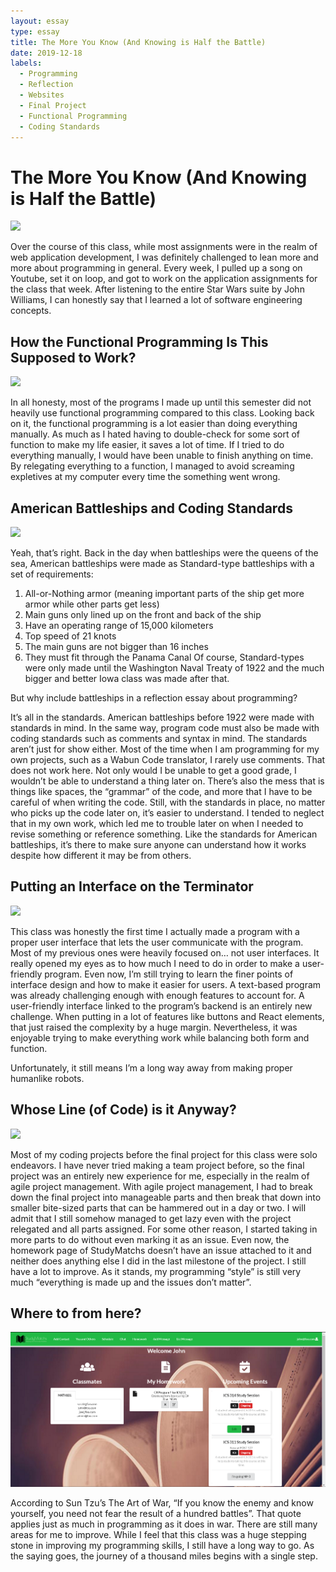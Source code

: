 ```yaml
---
layout: essay
type: essay
title: The More You Know (And Knowing is Half the Battle)
date: 2019-12-18
labels:
  - Programming
  - Reflection
  - Websites
  - Final Project
  - Functional Programming
  - Coding Standards
---
```


# The More You Know (And Knowing is Half the Battle)

<img class="ui large centered image" src="https://i.kym-cdn.com/entries/icons/facebook/000/014/033/The_More_You_Know_0-0_screenshot.jpg">

Over the course of this class, while most assignments were in the realm of web application development, I was definitely challenged to lean more and more about programming in general. Every week, I pulled up a song on Youtube, set it on loop, and got to work on the application assignments for the class that week. After listening to the entire Star Wars suite by John Williams, I can honestly say that I learned a lot of software engineering concepts.

## How the Functional Programming Is This Supposed to Work?

<img class="ui large centered image" src="https://d1hoor122hugf1.cloudfront.net/easyblog_images/223/computer-issues.jpg">

In all honesty, most of the programs I made up until this semester did not heavily use functional programming compared to this class. Looking back on it, the functional programming is a lot easier than doing everything manually. As much as I hated having to double-check for some sort of function to make my life easier, it saves a lot of time. If I tried to do everything manually, I would have been unable to finish anything on time. By relegating everything to a function, I managed to avoid screaming expletives at my computer every time the something went wrong.

## American Battleships and Coding Standards

<img class="ui large centered image" src="https://upload.wikimedia.org/wikipedia/en/e/ec/USS_Colorado_%28BB-45%29%2C_1944.jpg">

Yeah, that’s right. Back in the day when battleships were the queens of the sea, American battleships were made as Standard-type battleships with a set of requirements:
1.	All-or-Nothing armor (meaning important parts of the ship get more armor while other parts get less)
2.	Main guns only lined up on the front and back of the ship
3.	Have an operating range of 15,000 kilometers
4.	Top speed of 21 knots
5.	The main guns are not bigger than 16 inches
6.	They must fit through the Panama Canal
Of course, Standard-types were only made until the Washington Naval Treaty of 1922 and the much bigger and better Iowa class was made after that.

But why include battleships in a reflection essay about programming?

It’s all in the standards. American battleships before 1922 were made with standards in mind. In the same way, program code must also be made with coding standards such as comments and syntax in mind. The standards aren’t just for show either. Most of the time when I am programming for my own projects, such as a Wabun Code translator, I rarely use comments. That does not work here. Not only would I be unable to get a good grade, I wouldn’t be able to understand a thing later on. There’s also the mess that is things like spaces, the “grammar” of the code, and more that I have to be careful of when writing the code. Still, with the standards in place, no matter who picks up the code later on, it’s easier to understand. I tended to neglect that in my own work, which led me to trouble later on when I needed to revise something or reference something. Like the standards for American battleships, it’s there to make sure anyone can understand how it works despite how different it may be from others.

## Putting an Interface on the Terminator

<img class="ui large centered image" src="http://assets1.ignimgs.com/2013/09/05/terminator-1280jpg-883064.jpg">

This class was honestly the first time I actually made a program with a proper user interface that lets the user communicate with the program. Most of my previous ones were heavily focused on… not user interfaces. It really opened my eyes as to how much I need to do in order to make a user-friendly program. Even now, I’m still trying to learn the finer points of interface design and how to make it easier for users. A text-based program was already challenging enough with enough features to account for. A user-friendly interface linked to the program’s backend is an entirely new challenge. When putting in a lot of features like buttons and React elements, that just raised the complexity by a huge margin. Nevertheless, it was enjoyable trying to make everything work while balancing both form and function.

Unfortunately, it still means I’m a long way away from making proper humanlike robots.

## Whose Line (of Code) is it Anyway?

<img class="ui large centered image" src="https://pmcvariety.files.wordpress.com/2016/10/whose-line-is-it-anyway.jpg">

Most of my coding projects before the final project for this class were solo endeavors. I have never tried making a team project before, so the final project was an entirely new experience for me, especially in the realm of agile project management. With agile project management, I had to break down the final project into manageable parts and then break that down into smaller bite-sized parts that can be hammered out in a day or two. I will admit that I still somehow managed to get lazy even with the project relegated and all parts assigned. For some other reason, I started taking in more parts to do without even marking it as an issue. Even now, the homework page of StudyMatchs doesn’t have an issue attached to it and neither does anything else I did in the last milestone of the project. I still have a lot to improve. As it stands, my programming “style” is still very much “everything is made up and the issues don’t matter”.

## Where to from here?

<img class="ui large centered image" src="../images/UserLandingMkII.PNG">

According to Sun Tzu’s The Art of War, “If you know the enemy and know yourself, you need not fear the result of a hundred battles”. That quote applies just as much in programming as it does in war. There are still many areas for me to improve. While I feel that this class was a huge stepping stone in improving my programming skills, I still have a long way to go. As the saying goes, the journey of a thousand miles begins with a single step.

